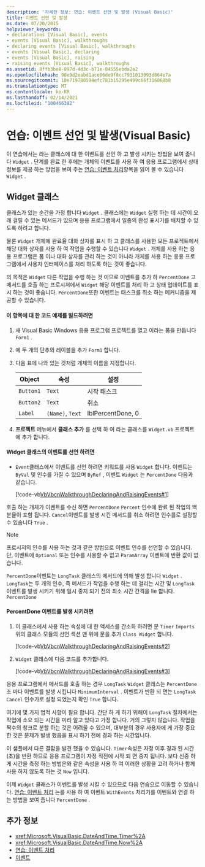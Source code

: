 ```yaml
---
description: '자세한 정보: 연습: 이벤트 선언 및 발생 (Visual Basic)'
title: 이벤트 선언 및 발생
ms.date: 07/20/2015
helpviewer_keywords:
- declarations [Visual Basic], events
- events [Visual Basic], walkthroughs
- declaring events [Visual Basic], walkthroughs
- events [Visual Basic], declaring
- events [Visual Basic], raising
- raising events [Visual Basic], walkthroughs
ms.assetid: 8ffb3be8-097d-4d3c-b71e-04555ebda2a2
ms.openlocfilehash: 98e9d2eabd1ace06de9f8cc7931013093d864e7a
ms.sourcegitcommit: 10e719780594efc781b15295e499c66f316068b8
ms.translationtype: MT
ms.contentlocale: ko-KR
ms.lasthandoff: 02/14/2021
ms.locfileid: "100466382"
---
```

# <a name="walkthrough-declaring-and-raising-events-visual-basic"></a>연습: 이벤트 선언 및 발생(Visual Basic)

이 연습에서는 라는 클래스에 대 한 이벤트를 선언 하 고 발생 시키는 방법을 보여 줍니다 `Widget` . 단계를 완료 한 후에는 개체의 이벤트를 사용 하 여 응용 프로그램에서 상태 정보를 제공 하는 방법을 보여 주는 [연습: 이벤트 처리](walkthrough-handling-events.md)항목을 읽어 볼 수 있습니다 `Widget` .  
  
## <a name="the-widget-class"></a>Widget 클래스  

 클래스가 있는 순간을 가정 합니다 `Widget` . 클래스에는 `Widget` 실행 하는 데 시간이 오래 걸릴 수 있는 메서드가 있으며 응용 프로그램에서 일종의 완성 표시기를 배치할 수 있도록 하려고 합니다.  
  
 물론 `Widget` 개체에 완료율 대화 상자를 표시 하 고 클래스를 사용한 모든 프로젝트에서 해당 대화 상자를 사용 하 여 작업을 수행할 수 있습니다 `Widget` . 개체를 사용 하는 응용 프로그램은 폼 이나 대화 상자를 관리 하는 것이 아니라 개체를 사용 하는 응용 프로그램에서 사용자 인터페이스를 처리 하도록 하는 것이 좋습니다.  
  
 의 목적은 `Widget` 다른 작업을 수행 하는 것 이므로 이벤트를 추가 하 `PercentDone` 고 메서드를 호출 하는 프로시저에서 `Widget` 해당 이벤트를 처리 하 고 상태 업데이트를 표시 하는 것이 좋습니다. `PercentDone`또한 이벤트는 태스크를 취소 하는 메커니즘을 제공할 수 있습니다.  
  
#### <a name="to-build-the-code-example-for-this-topic"></a>이 항목에 대 한 코드 예제를 빌드하려면  
  
1. 새 Visual Basic Windows 응용 프로그램 프로젝트를 열고 이라는 폼을 만듭니다 `Form1` .  
  
2. 에 두 개의 단추와 레이블을 추가 `Form1` 합니다.  
  
3. 다음 표에 나와 있는 것처럼 개체의 이름을 지정합니다.  
  
    |Object|속성|설정|  
    |------------|--------------|-------------|  
    |`Button1`|`Text`|시작 태스크|  
    |`Button2`|`Text`|취소|  
    |`Label`|`(Name)`, `Text`|lblPercentDone, 0|  
  
4. **프로젝트** 메뉴에서 **클래스 추가** 를 선택 하 여 라는 클래스를 `Widget.vb` 프로젝트에 추가 합니다.  
  
#### <a name="to-declare-an-event-for-the-widget-class"></a>Widget 클래스의 이벤트를 선언 하려면  
  
- `Event`클래스에서 이벤트를 선언 하려면 키워드를 사용 `Widget` 합니다. 이벤트는 `ByVal` 및 인수를 가질 수 있으며 `ByRef` , 이벤트 `Widget` 는 `PercentDone` 다음과 같습니다.  
  
     [!code-vb[VbVbcnWalkthroughDeclaringAndRaisingEvents#1](~/samples/snippets/visualbasic/VS_Snippets_VBCSharp/VbVbcnWalkthroughDeclaringAndRaisingEvents/VB/Widget.vb#1)]  
  
 호출 하는 개체가 이벤트를 수신 하면 `PercentDone` `Percent` 인수에 완료 된 작업의 백분율이 포함 됩니다. `Cancel`이벤트를 발생 시킨 메서드를 취소 하려면 인수를로 설정할 수 있습니다 `True` .  
  
> [!NOTE]
> 프로시저의 인수를 사용 하는 것과 같은 방법으로 이벤트 인수를 선언할 수 있습니다. 단, 이벤트에 `Optional` 또는 인수를 사용할 수 없고 `ParamArray` 이벤트에 반환 값이 없습니다.  
  
 `PercentDone`이벤트는 `LongTask` 클래스의 메서드에 의해 발생 합니다 `Widget` . `LongTask`는 두 개의 인수, 즉 메서드가 작업을 수행 하는 데 걸리는 시간 및 `LongTask` 이벤트를 발생 시키기 위해 일시 중지 되기 전의 최소 시간 간격을 lie 합니다. `PercentDone`  
  
#### <a name="to-raise-the-percentdone-event"></a>PercentDone 이벤트를 발생 시키려면  
  
1. 이 클래스에서 사용 하는 속성에 대 한 액세스를 간소화 하려면 문 `Timer` `Imports` 위의 클래스 모듈의 선언 섹션 맨 위에 문을 추가 `Class Widget` 합니다.  
  
     [!code-vb[VbVbcnWalkthroughDeclaringAndRaisingEvents#2](~/samples/snippets/visualbasic/VS_Snippets_VBCSharp/VbVbcnWalkthroughDeclaringAndRaisingEvents/VB/Widget.vb#2)]  
  
2. `Widget` 클래스에 다음 코드를 추가합니다.  
  
     [!code-vb[VbVbcnWalkthroughDeclaringAndRaisingEvents#3](~/samples/snippets/visualbasic/VS_Snippets_VBCSharp/VbVbcnWalkthroughDeclaringAndRaisingEvents/VB/Widget.vb#3)]  
  
 응용 프로그램에서 메서드를 호출 하는 경우 `LongTask` `Widget` 클래스는 `PercentDone` 초 마다 이벤트를 발생 시킵니다 `MinimumInterval` . 이벤트가 반환 되 면는 `LongTask` `Cancel` 인수가로 설정 되었는지 확인 `True` 합니다.  
  
 여기에 몇 가지 법적 사항이 필요 합니다. 간단 하 게 하기 위해이 `LongTask` 절차에서는 작업에 소요 되는 시간을 미리 알고 있다고 가정 합니다. 거의 그렇지 않습니다. 작업을 짝수의 청크로 분할 하는 것은 어려울 수 있으며, 대부분의 경우 사용자에 게 가장 중요 한 것은 문제가 발생 했음을 표시 하기 전에 경과 하는 시간입니다.  
  
 이 샘플에서 다른 결함을 발견 했을 수 있습니다. `Timer`속성은 자정 이후 경과 된 시간 (초)을 반환 하므로 응용 프로그램이 자정 직전에 시작 되 면 중지 됩니다. 보다 신중 하 게 시간을 측정 하는 방법은와 같은 속성을 사용 하 여 이러한 상황을 고려 하거나 함께 사용 하지 않도록 하는 것 `Now` 입니다.  
  
 이제 `Widget` 클래스가 이벤트를 발생 시킬 수 있으므로 다음 연습으로 이동할 수 있습니다. [연습: 이벤트 처리](walkthrough-handling-events.md) 는를 사용 하 여 이벤트 `WithEvents` 처리기를 이벤트와 연결 하는 방법을 보여 줍니다 `PercentDone` .  
  
## <a name="see-also"></a>추가 정보

- <xref:Microsoft.VisualBasic.DateAndTime.Timer%2A>
- <xref:Microsoft.VisualBasic.DateAndTime.Now%2A>
- [연습: 이벤트 처리](walkthrough-handling-events.md)
- [이벤트](index.md)
